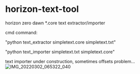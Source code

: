# horizon-text-tool
horizon zero dawn *.core text extractor/importer

cmd command:

"python text_extractor simpletext.core simpletext.txt"

"python text_importer simpletext.txt simpletext.core"

text importer under construction, sometimes offsets problem...
![IMG_20220302_065322_040](https://user-images.githubusercontent.com/59421225/156504414-b67902cc-6310-4600-90ab-fd554ec9368a.jpg)
